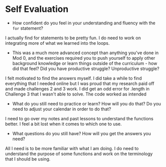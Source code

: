 # Self Evaluation

- How confident do you feel in your understanding and fluency with the `for` statement?

I actually find for statements to be pretty fun. I do need to work on integrating more of what we learned into the loops. 

- This was a much more advanced concept than anything you've done in Mod 0, and the exercises required you to push yourself to apply other background knowledge or learn things outside of the curriculum - how did that feel? Did you have productive struggle? Unproductive struggle?

I felt motivated to find the answers myself. I did take a while to find everything that I needed online but I was proud that 
my research paid off and made challenges 2 and 3 work. I did get an odd error for .length in Challenge 3 that I wasn't able to
solve. The code worked as intended 

- What do you still need to practice or learn? How will you do that? Do you need to adjust your calendar in order to do that?

I need to go over my notes and past lessons to understand the functions better. I feel a bit lost when it comes to which one to use.

- What questions do you still have? How will you get the answers you need?

All I need is to be more familiar with what I am doing. I do need to understand the purpose of some functions and 
work on the terminology that I should be using.